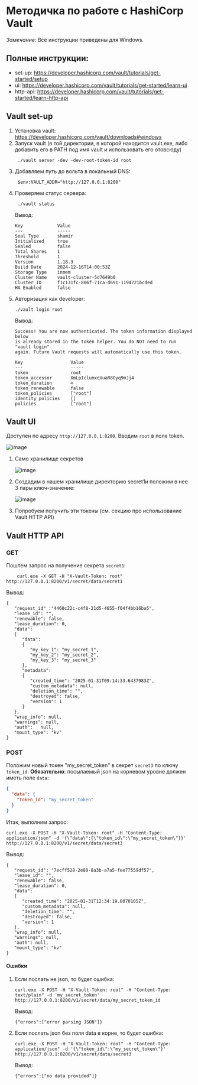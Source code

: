 # Методичка по работе с HashiCorp Vault

*Замечание*: Все инструкции приведены для Windows.

## Полные инструкции:
- set-up: https://developer.hashicorp.com/vault/tutorials/get-started/setup
- ui: https://developer.hashicorp.com/vault/tutorials/get-started/learn-ui
- http-api: https://developer.hashicorp.com/vault/tutorials/get-started/learn-http-api

## Vault set-up
1. Установка vault: https://developer.hashicorp.com/vault/downloads#windows
2. Запуск vault  (в той директории, в которой находится vault.exe, либо добавить его в PATH под имя vault и использовать его отовсюду)
   ```
    ./vault server -dev -dev-root-token-id root
   ```
3. Добавляем путь до вольта в локальный DNS:
   ```
    $env:VAULT_ADDR="http://127.0.0.1:8200"
   ```
4. Проверяем статус сервера:
   ```
    ./vault status
   ```
   Вывод:
   ```
   Key             Value
   ---             -----
   Seal Type       shamir
   Initialized     true
   Sealed          false
   Total Shares    1
   Threshold       1
   Version         1.18.3
   Build Date      2024-12-16T14:00:53Z
   Storage Type    inmem
   Cluster Name    vault-cluster-5d7649b0
   Cluster ID      f1c131fc-806f-71ca-d691-1194721bcded
   HA Enabled      false
   ```
5. Авторизация как developer:
   ```
   ./vault login root
   ```
   Вывод:
   ```
   Success! You are now authenticated. The token information displayed below
   is already stored in the token helper. You do NOT need to run "vault login"
   again. Future Vault requests will automatically use this token.
  
   Key                  Value
   ---                  -----
   token                root
   token_accessor       XmLpIclumxqVuaR8Oyq9mJj4
   token_duration       ∞
   token_renewable      false
   token_policies       ["root"]
   identity_policies    []
   policies             ["root"]
   ```
   
## Vault UI

Доступен по адресу `http://127.0.0.1:8200`. Вводим `root` в поле token.

![image](https://github.com/user-attachments/assets/926a387a-ea0e-4671-8701-e33281da955e)

1. Само хранилище секретов
   
   ![image](https://github.com/user-attachments/assets/85fbc43f-9ff3-41e3-855c-2f6733e22952)

2. Создадим в нашем хранилище директорию secret1и положим в нее 3 пары ключ-значение:

   ![image](https://github.com/user-attachments/assets/4ab9a999-0c6a-4bd6-8285-5ebe7de1f237)

3. Попробуем получить эти токены (см. секцию про использование Vault HTTP API)

## Vault HTTP API

### GET
Пошлем запрос на получение секрета `secret1`:

```
    curl.exe -X GET -H "X-Vault-Token: root" http://127.0.0.1:8200/v1/secret/data/secret1
```
Вывод:
```
{
   "request_id" :"4460c22c-c4f8-21d5-4655-f04f4bb16ba5",
   "lease_id": "",
   "renewable": false,
   "lease_duration": 0,
   "data":
   {
      "data":
      {
         "my_key_1": "my_secret_1",
         "my_key_2": "my_secret_2",
         "my_key_3": "my_secret_3"
      },
      "metadata":
      {
         "created_time": "2025-01-31T09:14:33.6437983Z",
         "custom_metadata": null,
         "deletion_time": "",
         "destroyed": false,
         "version": 1
      }
   },
   "wrap_info": null,
   "warnings": null,
   "auth":   null,
   "mount_type": "kv"
}
```

### POST

Положим новый токен "my_secret_token" в секрет `secret3` по ключу `token_id`. **Обязательно**: посылаемый json на корневом уровне должен иметь поле `data`:
```json
{
  "data": {
    "token_id": "my_secret_token"
  }
}
```
Итак, выполним запрос:
```
curl.exe -X POST -H "X-Vault-Token: root" -H "Content-Type: application/json" -d '{\"data\":{\"token_id\":\"my_secret_token\"}}' http://127.0.0.1:8200/v1/secret/data/secret3
```
Вывод:
```
{
   "request_id": "7ecff528-2e80-8a3b-a7a5-fee77559df57",
   "lease_id": "",
   "renewable": false,
   "lease_duration": 0,
   "data":
   {
      "created_time": "2025-01-31T12:34:19.8070105Z",
      "custom_metadata": null,
      "deletion_time": "",
      "destroyed": false,
      "version": 1
   },
   "wrap_info": null,
   "warnings": null,
   "auth": null,
   "mount_type": "kv"
}
```

#### Ошибки

1. Если послать не json, то будет ошибка:
   ```
   curl.exe -X POST -H "X-Vault-Token: root" -H "Content-Type: text/plain" -d 'my_secret_token' http://127.0.0.1:8200/v1/secret/data/my_secret_token_id
   ```
   Вывод:
   ```
   {"errors":["error parsing JSON"]}
   ```
2. Если послать json без поля data в корне, то будет ошибка:
   ```
   curl.exe -X POST -H "X-Vault-Token: root" -H "Content-Type: application/json" -d '{\"token_id\":\"my_secret_token\"}' http://127.0.0.1:8200/v1/secret/data/secret3
   ```
   Вывод:
   ```
   {"errors":["no data provided"]}
   ```
